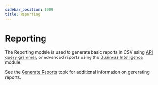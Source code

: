 ```yaml
---
sidebar_position: 1009
title: Reporting
---
```


# Reporting

The Reporting module is used to generate basic reports in CSV using [API query grammar](../../api/squery/index), or advanced reports using the [Business Intelligence](../../toolkit/xml-configuration/business-intelligence/index) module.

See the [Generate Reports](../../../user-guide/administrate/reporting/index) topic for additional information on generating reports.